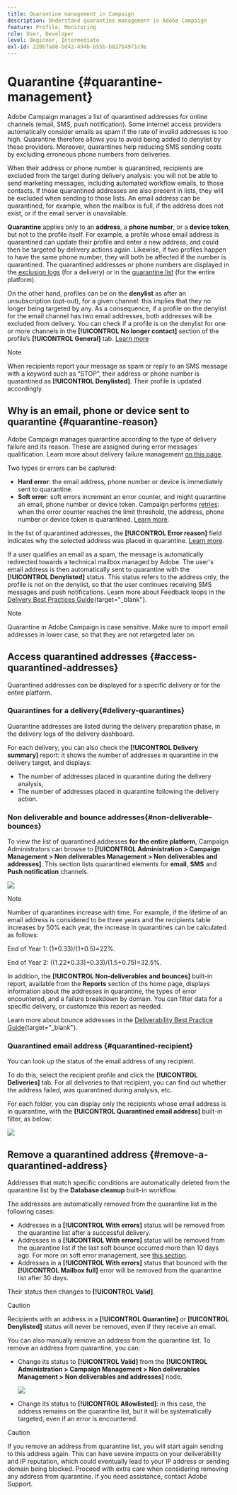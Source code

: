 ```yaml
---
title: Quarantine management in Campaign
description: Understand quarantine management in Adobe Campaign
feature: Profile, Monitoring
role: User, Developer
level: Beginner, Intermediate
exl-id: 220b7a88-bd42-494b-b55b-b827b4971c9e
---
```

# Quarantine {#quarantine-management}

Adobe Campaign manages a list of quarantined addresses for online channels (email, SMS, push notification). Some internet access providers automatically consider emails as spam if the rate of invalid addresses is too high. Quarantine therefore allows you to avoid being added to denylist by these providers. Moreover, quarantines help reducing SMS sending costs by excluding erroneous phone numbers from deliveries.

When their address or phone number is quarantined, recipients are excluded from the target during delivery analysis: you will not be able to send marketing messages, including automated workflow emails, to those contacts. If those quarantined addresses are also present in lists, they will be excluded when sending to those lists. An email address can be quarantined, for example, when the mailbox is full, if the address does not exist, or if the email server is unavailable.

<!--For more on best practices to secure and optimize your deliveries, refer to [this page](delivery-best-practices.md).-->

**Quarantine** applies only to an **address**, a **phone number**, or a **device token**, but not to the profile itself. For example, a profile whose email address is quarantined can update their profile and enter a new address, and could then be targeted by delivery actions again. Likewise, if two profiles happen to have the same phone number, they will both be affected if the number is quarantined. The quarantined addresses or phone numbers are displayed in the [exclusion logs](#delivery-quarantines) (for a delivery) or in the [quarantine list](#non-deliverable-bounces) (for the entire platform).

On the other hand, profiles can be on the **denylist** as after an unsubscription (opt-out), for a given channel: this implies that they no longer being targeted by any. As a consequence, if a profile on the denylist for the email channel has two email addresses, both addresses will be excluded from delivery. You can check if a profile is on the denylist for one or more channels in the **[!UICONTROL No longer contact]** section of the profile’s **[!UICONTROL General]** tab. [Learn more](../audiences/view-profiles.md)

>[!NOTE]
>
>When recipients report your message as spam or reply to an SMS message with a keyword such as “STOP”, their address or phone number is quarantined as **[!UICONTROL Denylisted]**. Their profile is updated accordingly.

<!--For the email channel, email addresses are quarantined. For the mobile app channel, device tokens are quarantined. For the SMS channel, phone numbers are quarantined.?-->

## Why is an email, phone or device sent to quarantine {#quarantine-reason}

Adobe Campaign manages quarantine according to the type of delivery failure and its reason. These are assigned during error messages qualification. Learn more about delivery failure management [on this page](delivery-failures.md).

Two types or errors can be captured:

* **Hard error**: the email address, phone number or device is immediately sent to quarantine.
* **Soft error**: soft errors increment an error counter, and might quarantine an email, phone number or device token. Campaign performs [retries](delivery-failures.md#retries): when the error counter reaches the limit threshold, the address, phone number or device token is quarantined. [Learn more](delivery-failures.md#retries).

In the list of quarantined addresses, the **[!UICONTROL Error reason]** field indicates why the selected address was placed in quarantine. [Learn more](#identifying-quarantined-addresses-for-the-entire-platform).


If a user qualifies an email as a spam, the message is automatically redirected towards a technical mailbox managed by Adobe. The user's email address is then automatically sent to quarantine with the **[!UICONTROL Denylisted]** status. This status refers to the address only, the profile is not on the denylist, so that the user continues receiving SMS messages and push notifications. Learn more about Feedback loops in the [Delivery Best Practices Guide](https://experienceleague.adobe.com/docs/deliverability-learn/deliverability-best-practice-guide/transition-process/infrastructure.html#feedback-loops){target="_blank"}.

>[!NOTE]
>
>Quarantine in Adobe Campaign is case sensitive. Make sure to import email addresses in lower case, so that they are not retargeted later on.

## Access quarantined addresses {#access-quarantined-addresses}

Quarantined addresses can be displayed for a specific delivery or for the entire platform.

### Quarantines for a delivery{#delivery-quarantines}

Quarantine addresses are listed during the delivery preparation phase, in the delivery logs of the delivery dashboard.

For each delivery, you can also check the **[!UICONTROL Delivery summary]** report: it shows the number of addresses in quarantine in the delivery target, and displays:

* The number of addresses placed in quarantine during the delivery analysis,
* The number of addresses placed in quarantine following the delivery action.

### Non deliverable and bounce addresses{#non-deliverable-bounces}

To view the list of quarantined addresses **for the entire platform**, Campaign Administrators can browse to  **[!UICONTROL Administration > Campaign Management > Non deliverables Management > Non deliverables and addresses]**. This section lists quarantined elements for **email**, **SMS** and **Push notification** channels.  

![](assets/tech-quarantine.png) 

>[!NOTE]
>
>Number of quarantines increase with time. For example, if the lifetime of an email address is considered to be three years and the recipients table increases by 50% each year, the increase in quarantines can be calculated as follows:
>
>End of Year 1: (1&#42;0.33)/(1+0.5)=22%.
>
>End of Year 2: ((1.22&#42;0.33)+0.33)/(1.5+0.75)=32.5%.

In addition, the **[!UICONTROL Non-deliverables and bounces]** built-in report, available from the **Reports** section of ths home page, displays information about the addresses in quarantine, the types of error encountered, and a failure breakdown by domain. You can filter data for a specific delivery, or customize this report as needed.

Learn more about bounce addresses in the [Deliverability Best Practice Guide](https://experienceleague.adobe.com/docs/deliverability-learn/deliverability-best-practice-guide/metrics-for-deliverability/bounces.html){target="_blank"}.

### Quarantined email address {#quarantined-recipient}

You can look up the status of the email address of any recipient. 

To do this, select the recipient profile and click the **[!UICONTROL Deliveries]** tab. For all deliveries to that recipient, you can find out whether the address failed, was quarantined during analysis, etc. 

For each folder, you can display only the recipients whose email address is in quarantine, with the **[!UICONTROL Quarantined email address]** built-in filter, as below:

![](assets/quarantine-filter.png) 


## Remove a quarantined address {#remove-a-quarantined-address}

Addresses that match specific conditions are automatically deleted from the quarantine list by the **Database cleanup** built-in workflow.

The addresses are automatically removed from the quarantine list in the following cases:

* Addresses in a **[!UICONTROL With errors]** status will be removed from the quarantine list after a successful delivery.
* Addresses in a **[!UICONTROL With errors]** status will be removed from the quarantine list if the last soft bounce occurred more than 10 days ago. For more on soft error management, see [this section](#soft-error-management).
* Addresses in a **[!UICONTROL With errors]** status that bounced with the **[!UICONTROL Mailbox full]** error will be removed from the quarantine list after 30 days.

Their status then changes to **[!UICONTROL Valid]**.

>[!CAUTION]
>
>Recipients with an address in a **[!UICONTROL Quarantine]** or **[!UICONTROL Denylisted]** status will never be removed, even if they receive an email. 

You can also manually remove an address from the quarantine list. To remove an address from quarantine, you can:

* Change its status to **[!UICONTROL Valid]** from the **[!UICONTROL Administration > Campaign Management > Non deliverables Management > Non deliverables and addresses]** node.

    ![](assets/tech-quarantine-status.png) 

* Change its status to **[!UICONTROL Allowlisted]**: in this case, the address remains on the quarantine list, but it will be systematically targeted, even if an error is encountered.

>[!CAUTION]
>
>If you remove an address from quarantine list, you will start again sending to this address again. This can have severe impacts on your deliverability and IP reputation, which could eventually lead to your IP address or sending domain being blocked. Proceed with extra care when considering removing any address from quarantine. If you need assistance, contact Adobe Support.
